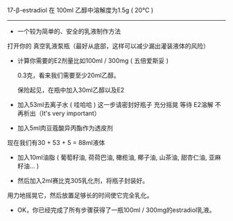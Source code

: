 17-β-estradiol 在 100ml 乙醇中溶解度为1.5g ( 20℃ )

---

- 一个较为简单的、安全的乳液制作方法

 打开你的 真空乳液泵瓶（最好从底部，这样可以减少漏出灌装液体的风险）

- 计算你需要的E2剂量比如100ml / 300mg ( 五倍爱斯妥 ) 
  
  0.3克，看来我们需要至少20ml乙醇。
  
  保险起见，在瓶中加入30ml乙醇以及E2

- 加入53ml去离子水 ( 哇哈哈 ) 这一步请密封好瓶子 充分摇晃 等待 E2溶解 不再析出（It's very important）

- 加入5ml肉豆蔻酸异丙酯作为透皮剂

现在我们有30 + 53 + 5 = 88ml液体

- 加入10ml油脂 ( 葡萄籽油, 荷荷巴油, 橄榄油, 椰子油, 山茶油, 甜杏仁油, 亚麻籽油... )

- 然后加入2ml赛比克305乳化剂，将瓶子封装好。

用力地摇晃它，然后放置足够长的时间使它完全乳化。

- OK，你已经完成了所有步骤获得了一瓶100ml / 300mg的estradiol乳液。


